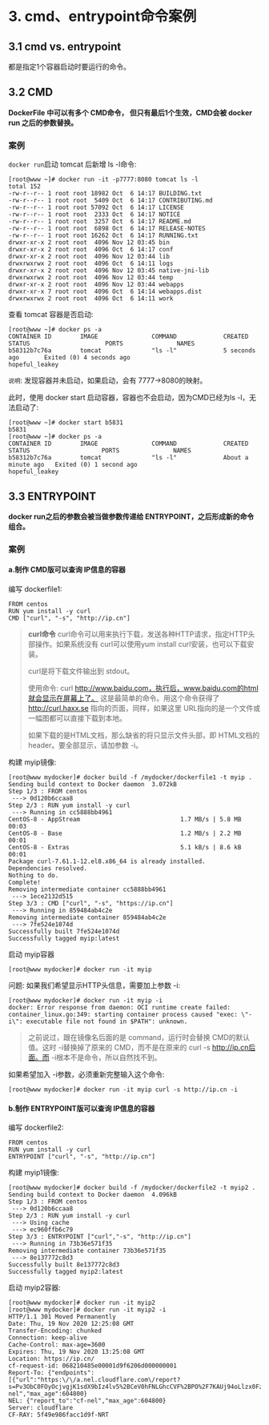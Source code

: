 # 3. cmd、entrypoint命令案例

## 3.1 cmd vs. entrypoint

都是指定1个容器启动时要运行的命令。

## 3.2 CMD

**DockerFile 中可以有多个 CMD命令， 但只有最后1个生效，CMD会被 docker run 之后的参数替换。**

### 案例

`docker run`启动 tomcat 后新增 ls -l命令:
```shell script
[root@www ~]# docker run -it -p7777:8080 tomcat ls -l
total 152
-rw-r--r-- 1 root root 18982 Oct  6 14:17 BUILDING.txt
-rw-r--r-- 1 root root  5409 Oct  6 14:17 CONTRIBUTING.md
-rw-r--r-- 1 root root 57092 Oct  6 14:17 LICENSE
-rw-r--r-- 1 root root  2333 Oct  6 14:17 NOTICE
-rw-r--r-- 1 root root  3257 Oct  6 14:17 README.md
-rw-r--r-- 1 root root  6898 Oct  6 14:17 RELEASE-NOTES
-rw-r--r-- 1 root root 16262 Oct  6 14:17 RUNNING.txt
drwxr-xr-x 2 root root  4096 Nov 12 03:45 bin
drwxr-xr-x 2 root root  4096 Oct  6 14:17 conf
drwxr-xr-x 2 root root  4096 Nov 12 03:44 lib
drwxrwxrwx 2 root root  4096 Oct  6 14:11 logs
drwxr-xr-x 2 root root  4096 Nov 12 03:45 native-jni-lib
drwxrwxrwx 2 root root  4096 Nov 12 03:44 temp
drwxr-xr-x 2 root root  4096 Nov 12 03:44 webapps
drwxr-xr-x 7 root root  4096 Oct  6 14:14 webapps.dist
drwxrwxrwx 2 root root  4096 Oct  6 14:11 work
```

查看 tomcat 容器是否启动:

```
[root@www ~]# docker ps -a
CONTAINER ID        IMAGE               COMMAND             CREATED             STATUS                     PORTS               NAMES
b58312b7c76a        tomcat              "ls -l"             5 seconds ago       Exited (0) 4 seconds ago                       hopeful_leakey
```

`说明`: 发现容器并未启动，如果启动，会有 7777->8080的映射。

此时，使用 docker start 启动容器，容器也不会启动，因为CMD已经为ls -l，无法启动了:

```shell script
[root@www ~]# docker start b5831
b5831
[root@www ~]# docker ps -a
CONTAINER ID        IMAGE               COMMAND             CREATED              STATUS                    PORTS               NAMES
b58312b7c76a        tomcat              "ls -l"             About a minute ago   Exited (0) 1 second ago                       hopeful_leakey
```


## 3.3 ENTRYPOINT

**docker run之后的参数会被当做参数传递给 ENTRYPOINT，之后形成新的命令组合。**

### 案例

#### a.制作 CMD版可以查询 IP信息的容器

编写 dockerfile1:

```shell script
FROM centos
RUN yum install -y curl
CMD ["curl", "-s", "http://ip.cn"]
```

> **curl命令**
> curl命令可以用来执行下载，发送各种HTTP请求，指定HTTP头部操作。如果系统没有 curl可以使用yum install curl安装，也可以下载安装。
> 
> curl是将下载文件输出到 stdout。
>
> 使用命令: curl http://www.baidu.com，执行后，www.baidu.com的html就会显示在屏幕上了。
> 这是最简单的命令。用这个命令获得了 http://curl.haxx.se 指向的页面，同样，如果这里 URL指向的是一个文件或一幅图都可以直接下载到本地。
>
> 如果下载的是HTML文档，那么缺省的将只显示文件头部，即 HTML文档的header。要全部显示，请加参数 -i。


构建 myip镜像:

```shell script
[root@www mydocker]# docker build -f /mydocker/dockerfile1 -t myip .
Sending build context to Docker daemon  3.072kB
Step 1/3 : FROM centos
 ---> 0d120b6ccaa8
Step 2/3 : RUN yum install -y curl
 ---> Running in cc5888bb4961
CentOS-8 - AppStream                            1.7 MB/s | 5.8 MB     00:03
CentOS-8 - Base                                 1.2 MB/s | 2.2 MB     00:01
CentOS-8 - Extras                               5.1 kB/s | 8.6 kB     00:01
Package curl-7.61.1-12.el8.x86_64 is already installed.
Dependencies resolved.
Nothing to do.
Complete!
Removing intermediate container cc5888bb4961
 ---> 1ece2132d515
Step 3/3 : CMD ["curl", "-s", "https://ip.cn"]
 ---> Running in 859484ab4c2e
Removing intermediate container 859484ab4c2e
 ---> 7fe524e1074d
Successfully built 7fe524e1074d
Successfully tagged myip:latest
```

启动 myip容器

```shell script
[root@www mydocker]# docker run -it myip
```

问题: 如果我们希望显示HTTP头信息，需要加上参数 -i:

```shell script
[root@www mydocker]# docker run -it myip -i
docker: Error response from daemon: OCI runtime create failed: container_linux.go:349: starting container process caused "exec: \"-i\": executable file not found in $PATH": unknown.
```

> 之前说过，跟在镜像名后面的是 command，运行时会替换 CMD的默认值。这时 -i替换掉了原来的 CMD，而不是在原来的 curl -s http://ip.cn后面。而 -i根本不是命令，所以自然找不到。

如果希望加入 -i参数，必须重新完整输入这个命令:

```shell script
[root@www mydocker]# docker run -it myip curl -s http://ip.cn -i
```

#### b.制作 ENTRYPOINT版可以查询 IP信息的容器

编写 dockerfile2:

```shell script
FROM centos
RUN yum install -y curl
ENTRYPOINT ["curl", "-s", "http://ip.cn"]
```

构建 myip1镜像:

```shell script
[root@www mydocker]# docker build -f /mydocker/dockerfile2 -t myip2 .
Sending build context to Docker daemon  4.096kB
Step 1/3 : FROM centos
 ---> 0d120b6ccaa8
Step 2/3 : RUN yum install -y curl
 ---> Using cache
 ---> ec960ffb6c79
Step 3/3 : ENTRYPOINT ["curl","-s", "http://ip.cn"]
 ---> Running in 73b36e571f35
Removing intermediate container 73b36e571f35
 ---> 8e137772c8d3
Successfully built 8e137772c8d3
Successfully tagged myip2:latest
```

启动 myip2容器:

```shell script
[root@www mydocker]# docker run -it myip2
[root@www mydocker]# docker run -it myip2 -i
HTTP/1.1 301 Moved Permanently
Date: Thu, 19 Nov 2020 12:25:08 GMT
Transfer-Encoding: chunked
Connection: keep-alive
Cache-Control: max-age=3600
Expires: Thu, 19 Nov 2020 13:25:08 GMT
Location: https://ip.cn/
cf-request-id: 068210485e00001d9f6206d000000001
Report-To: {"endpoints":[{"url":"https:\/\/a.nel.cloudflare.com\/report?s=Pv3ObC0FOyOcjvgjK1sdX9bIz4lv5%2BCeV0hFNLGhcCVF%2BPO%2F7KAUj94oLlzx0FzTtuonzaR8JHEluYgBFuaHftfeRtysLQ%3D%3D"}],"group":"cf-nel","max_age":604800}
NEL: {"report_to":"cf-nel","max_age":604800}
Server: cloudflare
CF-RAY: 5f49e986facc1d9f-NRT
```
